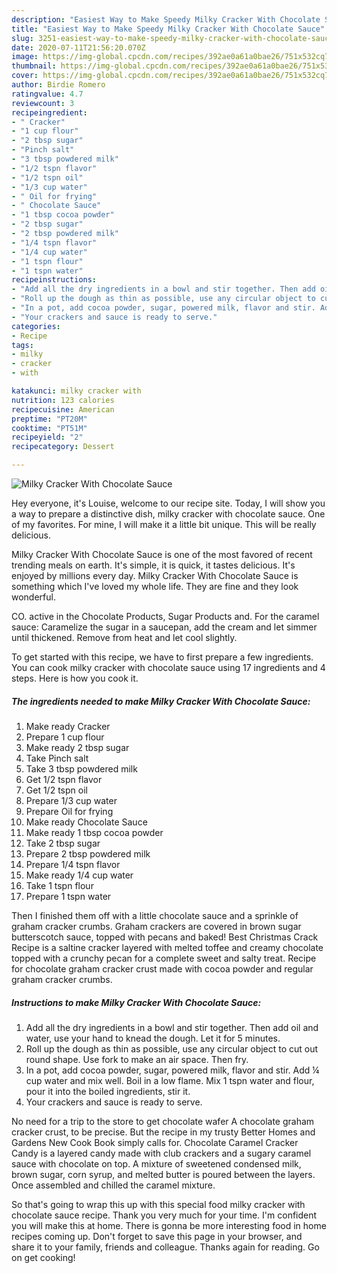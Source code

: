 ```yaml
---
description: "Easiest Way to Make Speedy Milky Cracker With Chocolate Sauce"
title: "Easiest Way to Make Speedy Milky Cracker With Chocolate Sauce"
slug: 3251-easiest-way-to-make-speedy-milky-cracker-with-chocolate-sauce
date: 2020-07-11T21:56:20.070Z
image: https://img-global.cpcdn.com/recipes/392ae0a61a0bae26/751x532cq70/milky-cracker-with-chocolate-sauce-recipe-main-photo.jpg
thumbnail: https://img-global.cpcdn.com/recipes/392ae0a61a0bae26/751x532cq70/milky-cracker-with-chocolate-sauce-recipe-main-photo.jpg
cover: https://img-global.cpcdn.com/recipes/392ae0a61a0bae26/751x532cq70/milky-cracker-with-chocolate-sauce-recipe-main-photo.jpg
author: Birdie Romero
ratingvalue: 4.7
reviewcount: 3
recipeingredient:
- " Cracker"
- "1 cup flour"
- "2 tbsp sugar"
- "Pinch salt"
- "3 tbsp powdered milk"
- "1/2 tspn flavor"
- "1/2 tspn oil"
- "1/3 cup water"
- " Oil for frying"
- " Chocolate Sauce"
- "1 tbsp cocoa powder"
- "2 tbsp sugar"
- "2 tbsp powdered milk"
- "1/4 tspn flavor"
- "1/4 cup water"
- "1 tspn flour"
- "1 tspn water"
recipeinstructions:
- "Add all the dry ingredients in a bowl and stir together. Then add oil and water, use your hand to knead the dough. Let it for 5 minutes."
- "Roll up the dough as thin as possible, use any circular object to cut out round shape. Use fork to make an air space. Then fry."
- "In a pot, add cocoa powder, sugar, powered milk, flavor and stir. Add ¼ cup water and mix well. Boil in a low flame. Mix 1 tspn water and flour, pour it into the boiled ingredients, stir it."
- "Your crackers and sauce is ready to serve."
categories:
- Recipe
tags:
- milky
- cracker
- with

katakunci: milky cracker with 
nutrition: 123 calories
recipecuisine: American
preptime: "PT20M"
cooktime: "PT51M"
recipeyield: "2"
recipecategory: Dessert

---
```



![Milky Cracker With Chocolate Sauce](https://img-global.cpcdn.com/recipes/392ae0a61a0bae26/751x532cq70/milky-cracker-with-chocolate-sauce-recipe-main-photo.jpg)

Hey everyone, it's Louise, welcome to our recipe site. Today, I will show you a way to prepare a distinctive dish, milky cracker with chocolate sauce. One of my favorites. For mine, I will make it a little bit unique. This will be really delicious.

Milky Cracker With Chocolate Sauce is one of the most favored of recent trending meals on earth. It's simple, it is quick, it tastes delicious. It's enjoyed by millions every day. Milky Cracker With Chocolate Sauce is something which I've loved my whole life. They are fine and they look wonderful.

CO. active in the Chocolate Products, Sugar Products and. For the caramel sauce: Caramelize the sugar in a saucepan, add the cream and let simmer until thickened. Remove from heat and let cool slightly.


To get started with this recipe, we have to first prepare a few ingredients. You can cook milky cracker with chocolate sauce using 17 ingredients and 4 steps. Here is how you cook it.

<!--inarticleads1-->

##### The ingredients needed to make Milky Cracker With Chocolate Sauce:

1. Make ready  Cracker
1. Prepare 1 cup flour
1. Make ready 2 tbsp sugar
1. Take Pinch salt
1. Take 3 tbsp powdered milk
1. Get 1/2 tspn flavor
1. Get 1/2 tspn oil
1. Prepare 1/3 cup water
1. Prepare  Oil for frying
1. Make ready  Chocolate Sauce
1. Make ready 1 tbsp cocoa powder
1. Take 2 tbsp sugar
1. Prepare 2 tbsp powdered milk
1. Prepare 1/4 tspn flavor
1. Make ready 1/4 cup water
1. Take 1 tspn flour
1. Prepare 1 tspn water


Then I finished them off with a little chocolate sauce and a sprinkle of graham cracker crumbs. Graham crackers are covered in brown sugar butterscotch sauce, topped with pecans and baked! Best Christmas Crack Recipe is a saltine cracker layered with melted toffee and creamy chocolate topped with a crunchy pecan for a complete sweet and salty treat. Recipe for chocolate graham cracker crust made with cocoa powder and regular graham cracker crumbs. 

<!--inarticleads2-->

##### Instructions to make Milky Cracker With Chocolate Sauce:

1. Add all the dry ingredients in a bowl and stir together. Then add oil and water, use your hand to knead the dough. Let it for 5 minutes.
1. Roll up the dough as thin as possible, use any circular object to cut out round shape. Use fork to make an air space. Then fry.
1. In a pot, add cocoa powder, sugar, powered milk, flavor and stir. Add ¼ cup water and mix well. Boil in a low flame. Mix 1 tspn water and flour, pour it into the boiled ingredients, stir it.
1. Your crackers and sauce is ready to serve.


No need for a trip to the store to get chocolate wafer A chocolate graham cracker crust, to be precise. But the recipe in my trusty Better Homes and Gardens New Cook Book simply calls for. Chocolate Caramel Cracker Candy is a layered candy made with club crackers and a sugary caramel sauce with chocolate on top. A mixture of sweetened condensed milk, brown sugar, corn syrup, and melted butter is poured between the layers. Once assembled and chilled the caramel mixture. 

So that's going to wrap this up with this special food milky cracker with chocolate sauce recipe. Thank you very much for your time. I'm confident you will make this at home. There is gonna be more interesting food in home recipes coming up. Don't forget to save this page in your browser, and share it to your family, friends and colleague. Thanks again for reading. Go on get cooking!

